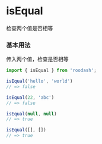 # isEqual

检查两个值是否相等


### 基本用法
传入两个值，检查是否相等

```typescript
import { isEqual } from 'roodash';

isEqual('hello', 'world')
// => false

isEqual(22, 'abc')
// => false

isEqual(null, null) 
// => true

isEqual([], [])     
// => true
```